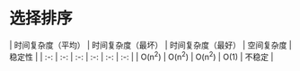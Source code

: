 # 选择排序

| 时间复杂度（平均） | 时间复杂度（最坏） | 时间复杂度（最好） | 空间复杂度 | 稳定性 |
| :-: | :-: | :-: | :-: | :-: | :-: | 
| O(n<sup>2</sup>) | O(n<sup>2</sup>) | O(n<sup>2</sup>) | O(1) | 不稳定 | 